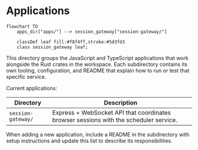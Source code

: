 # Applications

```mermaid
flowchart TD
    apps_dir["apps/"] --> session_gateway["session-gateway/"]

    classDef leaf fill:#f8f4ff,stroke:#5d3fd3
    class session_gateway leaf;
```

This directory groups the JavaScript and TypeScript applications that work alongside the Rust crates in the workspace. Each subdirectory contains its own tooling, configuration, and README that explain how to run or test that specific service.

Current applications:

| Directory | Description |
| --- | --- |
| `session-gateway/` | Express + WebSocket API that coordinates browser sessions with the scheduler service. |

When adding a new application, include a README in the subdirectory with setup instructions and update this list to describe its responsibilities.
